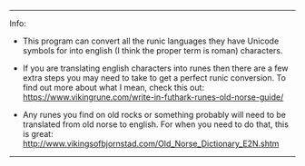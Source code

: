
________________________________________________________________________________
Info:
- This program can convert all the runic languages they have Unicode symbols for
  into english (I think the proper term is roman) characters. 
  
- If you are translating english characters into runes then there are a few
  extra steps you may need to take to get a perfect runic conversion. To find
  out more about what I mean, check this out:
  https://www.vikingrune.com/write-in-futhark-runes-old-norse-guide/
  
- Any runes you find on old rocks or something probably will need to be
  translated from old norse to english. For when you need to do that, this is
  great: http://www.vikingsofbjornstad.com/Old_Norse_Dictionary_E2N.shtm
________________________________________________________________________________
